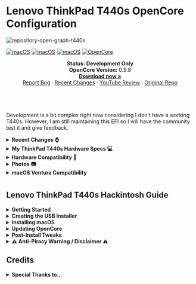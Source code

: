 # Lenovo ThinkPad T440s OpenCore Configuration

![repository-open-graph-t440s](https://github.com/MultimediaLucario/Lenovo-ThinkPad-T440s/assets/72415505/41e0901b-fe2e-473e-9735-1302eaf30615)





[![macOS](https://img.shields.io/badge/macOS-Big_Sur_11.7.4-red)](https://www.apple.com/macos/big-sur/)
[![macOS](https://img.shields.io/badge/macOS-Monterey_12.6.3-green)](https://www.apple.com/macos/monterey/)
[![macOS](https://img.shields.io/badge/macOS-Ventura_13.2.1-orange)](https://www.apple.com/macos/Ventura/)
[![OpenCore](https://img.shields.io/badge/OpenCore-0.9.8-blue)](https://github.com/acidanthera/OpenCorePkg)


<p align="center">
   <strong>Status: Development Only </strong>
   <br />
   <strong>OpenCore Version: </strong>0.9.8
   <br />
   <a href="https://github.com/MultimediaLucario/Lenovo-ThinkPad-T440s/releases"><strong>Download now »</strong></a>
   <br />
   <a href="https://github.com/MultimediaLucario/Lenovo-ThinkPad-T440s/discussions">Report Bug</a>
   ·
   <a href="https://github.com/MultimediaLucario/Lenovo-ThinkPad-T440s/blob/main/CHANGELOG.md">Recent Changes</a>
   ·
   <a href=https://www.youtube.com/watch?v=6cAxwXj5Zy4">YouTube Review</a>
   ·
   <a href="https://github.com/Sniki/Lenovo-Thinkpad-T440S">Original Repo</a>
  </p>
</p>
</br>

#                                                        
Development is a bit complex right now considering I don't have a working T440s. However, I am still maintaining this EFI so I will have the community test it and give feedback.
                                                           
<details>  
<summary><strong>Recent Changes ⌚️ </strong></summary>
</br>
     
**03/27/2023** : Updated to ```OpenCore 0.9.0``` .

**02/01/2023** : Updated to ```OpenCore 0.8.8``` .
                                                           
**12/14/2022** : Updated to ```OpenCore 0.8.7``` .

**11/14/2022** : Updated to ```OpenCore 0.8.6``` . 

**11/09/2022** : Changed the SMBIOS from ```MacBookPro12,1``` to ```MacBookPro14,1``` for better power management.

**10/25/2022** : Downgraded back to ```OpenCore 0.8.3``` to avoid kernel panics and improve stability.
                                                           
**10/14/2022** : Changed the SMBIOS from ```MacBookPro11,5``` to  ```MacBookPro12,1```  and finally added support for video out in macOS Monterey.

**10/12/2022** : Updated from OpenCore 0.8.3 to OpenCore 0.8.5                                                          
                                                           
**09/29/2022** : Added TrackPoint support and fixed the Instant Wake Issue when in sleep mode.

**09/26/2022** : Added Bluetooth support for macOS Monterey & fixed the slow startup issue.

**09/18/2022** : Changed the SMBIOS from ```MacBookPro11,1``` to  ```MacBookPro11,5``` for macOS Monterey.

</details>

</details>




<details>  
<summary><strong>My ThinkPad T440s Hardware Specs 💻</strong></summary>
</br>

| Model              | Lenovo ThinkPad T440s                                                                               |
|:-------------------|:----------------------------------------------------------------------------------------------------------|
| Processor          | Intel Core i5-4300U (2C, 4T,  1.9GHz / 2.5GHz) vPro (The best compatibility with macOS)                                                              
| Graphics           | Integrated Intel HD Graphics 4400                                                                         |
| Memory             | 12 GB DDR3 (4GB Soldered + 8GB SODIMM DDR3, dual-channel)                                                       |
| Display            | 14" HD (1600x900) TN, non-touch                                                                       |
| Storage            | 1 TB Pioneer SATA SSD + 16 GB mSATA SSD                                                                             |
| Ethernet           | Intel Ethernet                                                         |
| WLAN + Bluetooth   | Intel Wifi 7260ngw + Bluetooth 4.0                                        |
| Camera             | 720p resolution, low light sensitive, fixed focus                                                       |
| Audio support      | HD Audio, Realtek ALC3245 codec, stereo speakers 1Wx2, dual array microphone, combo audio/microphone jack |
| Keyboard           | 6-row, spill-resistant, multimedia Fn keys, LED backlight                                                 |
| Battery            | Internal Li-Polymer 3-cell (68) and External Li-Ion 6-cell (68+)                       |


</details>

</details>

<details>  
<summary><strong>Hardware Compatibility 🧰</strong></summary>
</br>
 
## What works:
- Intel HD Graphics 4400 QE/CI
- Brightness Control
- TouchScreen with Gestures
- Keyboard & Backlit
- TrackPoint (TrackPoint / Nipple Mouse Warriors, rejoice!)
- TouchPad with Gestures
- Dual Battery Support
- Secure Boot
- FileVault
- Sleep and Wake
- Audio and DisplayPort Audio
- Power Management
- USB Ports
- LAN
- DisplayPort
- VGA
- Wireless and Bluetooth
- SD Card Reader
- Docking Station USB Ports
- Docking Station LAN
- Docking Station DisplayPort 
- Docking Station VGA Port 
- Docking Station DVI Port 
- Docking Station DisplayPort Audio 
- [DRM content](https://github.com/acidanthera/OpenCorePkg/releases) 

## What doesn't work:
- FingerPrint Reader



</details>

</details>

<details>  
<summary><strong>Photos 📷 </strong></summary>
</br>

![zj1nhx2v3eu91](https://user-images.githubusercontent.com/72415505/196230400-86fbab37-8249-403a-b081-901ecf687309.png)


![IMG_0864 copy](https://user-images.githubusercontent.com/72415505/193050341-594325eb-5070-439d-adf6-0675eb9205e4.jpg)

![CA22B0F4-5E65-4EFC-A22C-982CBE542B40](https://user-images.githubusercontent.com/72415505/193050942-1d1e1d86-31f6-4d40-943b-6965ea132d00.jpeg)

![659834E9-136E-4368-8D4A-E66CF6E17244](https://user-images.githubusercontent.com/72415505/193051479-9ba92d2e-3369-4abb-ad70-7467b20a9b89.jpeg)

</details>

</details>

<details>  
<summary><strong>macOS Ventura Compatibility </strong></summary>
</br>

> **Warning**
> macOS Ventura support is currently in ALPHA which means it is extremely unstable. Use at your own risk!

<a href="https://github.com/MultimediaLucario/Lenovo-ThinkPad-T440s/blob/main/macOS%20Ventura%20Support.md"><strong>
macOS Ventura Support »</strong></a>

</details>






</details>

#
## Lenovo ThinkPad T440s Hackintosh Guide

<details>  
<summary><strong>Getting Started</strong></summary>
</br>

To start you'll need the following:

You must have the following items:
- Lenovo ThinkPad T440s (Obviously 😁).
   > Please note that it is recommended your ThinkPad T440s has an Intel Core i5-4210U in order for macOS to boot. 
- Access to a working Windows machine with Python installed.
- A pendrive with more than 4 GB (Keep in mind, during the preperation we will format the disk to create the install media).
- an Internet connection via Ethernet.
- 1-2 hours of your time.

</details>

<details>  
<summary><strong>Creating the USB Installer </strong></summary>
</br>

1. To grab legacy installers is super easy, first grab a copy of [OpenCorePkg](https://github.com/acidanthera/OpenCorePkg/releases) and head to /Utilities/macrecovery/. Next copy the folder path for the macrecovery folder. 

<img width="974" alt="file-path 0aea4278" src="https://user-images.githubusercontent.com/72415505/156628158-190cba5d-6114-4972-aa83-f1b14749e34d.png">


#
2. From here, you'll want to open up a Command Prompt and cd into the macrecovery folder that we copied earlier:

```cd Paste_Folder_Path```

<img width="917" alt="command-prompt 53392eba" src="https://user-images.githubusercontent.com/72415505/156628358-c2692037-80ac-40f9-bb3b-9a424442dafe.png">

#
3. Now run one of the following depending on what version of macOS you want(Note these scripts rely on [Python](https://www.microsoft.com/en-us/p/python-39/9p7qfqmjrfp7?activetab=pivot:overviewtab) support, please install if you haven't already):

 ```
# Mojave (10.14)
python macrecovery.py -b Mac-7BA5B2DFE22DDD8C -m 00000000000KXPG00 download

# Catalina (10.15)
python macrecovery.py -b Mac-00BE6ED71E35EB86 -m 00000000000000000 download

# Big Sur (11)
python macrecovery.py -b Mac-42FD25EABCABB274 -m 00000000000000000 download

# Monterey (12)
python macrecovery.py -b Mac-E43C1C25D4880AD6 -m 00000000000000000 download

# Ventura (13) (Work in progress)
python3 macrecovery.py -b Mac-4B682C642B45593E -m 00000000000000000 download
```
macOS 12 and above note: As recent macOS versions introduce changes to the USB stack, it is highly advisable that you map your USB ports (with USBToolBox) before installing macOS. 

This will take some time, however once you're finished you should get either BaseSystem or RecoveryImage files:

![macrecovery-after 4c24ba88](https://user-images.githubusercontent.com/72415505/156629881-3d0e18a5-79cf-465e-a054-44b39a77b47f.jpg) <img width="973" alt="basesystem-example 93778929" src="https://user-images.githubusercontent.com/72415505/156629925-77869c1f-19ee-463f-bcc7-cafb2be09866.png">

#
4. Download [Rufus](https://rufus.ie/en/), set the BOOT selection as not bootable, set File System as Large FAT32, click Start, and delete all file autorun in USB Drive partition.

![format-usb-rufus 43feba9e](https://user-images.githubusercontent.com/72415505/156631083-73e33087-d51e-42e4-a804-e93afad7c2ca.png)

#
5. Next, go to the root of this USB drive and create a folder called com.apple.recovery.boot. Then move the downloaded BaseSystem or RecoveryImage files. Please ensure you copy over both the .dmg and .chunklist files to this folder:

<img width="824" alt="com-recovery 805dc41f" src="https://user-images.githubusercontent.com/72415505/156631343-529ca3ee-9e79-4e21-bab1-7305b4ed3df9.png">

#

6. Open up and extract the EFI folder archive you downloaded earlier.


7. Copy the folder named, "EFI," to the root of your USB Drive.

8. Restart your computer.


</details>

<details>  
<summary><strong>Installing macOS</strong></summary>
</br>

1. Open the BIOS and disable all the security options. (Security Chip, Intel (R) AT Module Activation, and Computrace Module)

2. Boot via your Flash Drive.

11. Boot the macOS installer.

12. Now open Disk Utility and format your internal or external Hard Drive or SSD as APFS.

13. Follow the on-screen prompts and install macOS.

14. Your system might reboot during the installation.

15. Now after install again boot into your usb drive and then select the drive that you installed macOS on.

16. Download and install [OpenCore Configurator](https://mackie100projects.altervista.org/download-opencore-configurator/).

17. Open [OpenCore Configurator](https://mackie100projects.altervista.org/download-opencore-configurator/) and Mount the EFI partition of the drive you want to boot off of.

18. Now copy the EFI Folder to the EFI Partition and overwrite it with the one system created.

19. Now try booting macOS without the USB drive.

20. Congratulations, you've successfully hackintoshed your Lenovo ThinkPad T440s.


#


</details>

<details>  
<summary><strong>Updating OpenCore </strong></summary>
</br>

1. Download and install the [OpenCore Updater](https://github.com/mswgen/oc-updater/releases).
2. When the app opens, press Get Started. A dialog will appear asking you to select the EFI directory.
3. Mount the EFI Partition on your drive using [OpenCore Configurator](https://mackie100projects.altervista.org/download-opencore-configurator/).
4. Select your EFI directory. It's usually /Volumes/EFI/EFI. It should have BOOT and OC directories inside.
5. If your OpenCore version is detected, your OpenCore version and list of kexts you are using will be displayed. If your OpenCore version is not detected, you will be asked to select the OpenCore version you are using. Select the version you are using and press Select this version.
6. If you are not using the latest version of OpenCore, the app will ask you to update. Press Update to update OpenCore.
7. The app will start to download OpenCore, kexts, and Binary Data. this might take some time and you might see the spinning beach ball. DO NOT CLOSE THE APP.
8. When the app finishes downloading, it will create a backup of your old EFI and will swap files with the new ones.
9. Then, it will update config.plist. When it's done, it will display that it's done. It will also display the list of not updated kexts, the backup directory, and that OpenCore Vault is disabled(if it was enabled). You need to reboot your computer to see the changes.

</details>

<details>  
<summary><strong>Post-Install Tweaks </strong></summary>
</br>

### Bios
These are the recommended settings to have everything working properly:

**Security Tab**:
- `Security Chip > Security Chip [Disabled]`
- `Anti-Theft > Intel (R) AT Module Activation > Current Setting [Disabled]`
- `Anti-Theft > Computrace > Computrace Module Activation > Current Setting [Disabled]`

**Note**: These laptops do have whitelist which doesn't allow you to use other Card than the Intel AC7260.
In order to use a different / supported card, you need to mod your bios (remove whitelist) or downgrade to Bios v2.36
- Bios v2.36 doesn't have whitelist so downgrading allows you to use any wireless card that you want.


### Secure Boot
Users with `1366x768` or `1600x900` displays can go ahead and enable secure boot and enjoy it.
Users with upgraded displays to `1080p` or native `1080p` displays will have garbled screen if CSM is disabled in BIOS (which can't be left enabled if Secure Boot enabled)
In order to fix this problem we need to patch `Display-EDID`.

### Patching Display EDID [WIP]

First we need to download these three Applications: [Hackintool](https://github.com/headkaze/Hackintool/releases), [AWEDIDEditor](https://www.analogway.com/files/uploads/produit/download/en/aw_edideditor_setup_2_00_13_macos.zip) and [HexFiend](https://github.com/HexFiend/HexFiend/releases)

- Open Hackintool and go to the `Displays` tab and click the Export icon/button on the bottom-right side.
- On desktop, you will see some new files appeared, now open the `EDID-***-****-orig.bin` file with AWEDIDEditor
- Go to `Detailed Data` tab and change `H. Sync Width:` value to `100`.
- Save the EDID as `Patched-EDID` or whatever name you like just to know which one is the patched one
- Open the `Patched-EDID` with HexFiend and make sure you expand it so it contains 8 columns of code bytes.
- Copy the 128 bytes code and paste it into: `EFI>OC>Config.plist>DeviceProperties>PciRoot(0x0)/Pci(0x2,0x0)>AAPL00,override-no-connect`
- Save the config.plist file and reboot, Enjoy Secure Boot without garbled screen.


### Non TouchScreen Displays
If your Lenovo ThinkPad T440s doesn't have a TouchScreen display, it is required for you to disable the kext responsible for TouchScreen.
Go to `EFI/OC/Config.plist > Kernel > Add >` and disable the 4 following kexts:
- `VoodooI2CServices.kext - Enabled = No`
- `VoodooGPIO.kext - Enabled = No`
- `VoodooI2C.kext - Enabled = No`
- `VoodooI2CHID.kext - Enabled = No`

### TouchPad
Most of the users have probably already upgraded to a Lenovo ThinkPad T450s Touchpad (the one with Physical Buttons) and this one does work natively, no need to touch anything.
For you users that have the standard Touchpad that came with this laptop, you have to do some changes as VoodooRMI doesn't seem to work very well with them.

Go to `EFI/OC/Config.plist > Kernel > Add` and disable the VoodooRMI kexts:
- `VoodooRMI.kext - Enabled = No`
- `VoodooRMI.kext/Contents/PlugIns/RMISMBus.kext - Enabled = No`
- `VoodooRMI.kext/Contents/PlugIns/VoodooTrackpoint.kext - Enabled = No`
- `VoodooRMI.kext/Contents/PlugIns/VoodooInput.kext - Enabled = No`

Once done, enable the VoodooPS2Controller kexts for Touchpad:

- `VoodooPS2Controller.kext/Contents/PlugIns/VoodooInput.kext - Enabled = Yes`
- `VoodooPS2Controller.kext/Contents/PlugIns/VoodooPS2Trackpad.kext - Enabled = Yes`
- `VoodooPS2Controller.kext/Contents/PlugIns/VoodooPS2Mouse.kext - Enabled = Yes`

Now enable the `SSDT-TPD.aml` for Touchpad to work with VoodooPS2:  
- `EFI/OC/Config.plist > ACPI > Add > SSDT-TPD.aml > Enabled = Yes`

### YogaSMC
To have working Keyboard Function Keys (Fn) and Fan reading etc, you need to install the YogaSMCPane and the YogaSMC App.
YogaSMC.kext is already included in the EFI so when yo go to releases tab, you download the **YogaSMC-App-release.dmg**
- https://github.com/zhen-zen/YogaSMC


### Audio
ALCPlugFIx is required to fix static noise on headphones, however Black-Dragon74 released a Swift version that doesn't require `hda-verb`, `alc-verb` or `CodecCommander` kext. the `ALCPlugFix.zip` is included in the Tools folder.

**Installation**:
- Extract ALCPlugFix zip into desktop
- Open terminal and type following commands one by one on the listed order:
- `sudo spctl --master-disable`
- `sudo mkdir /usr/local/bin/`
- `cd desktop/ALCPlugFix`
- `sudo cp -R ALC3232.plist /usr/local/bin/`
- `./install.sh`
- Now the installer will ask you to drop the `ALC3232.plist` into the terminal window.
- Open a new finder window and press `Shift + Cmd(Alt) + G` to open a new `go to folder:` window
- Now type: `/usr/local/bin/`
- Drag the `ALC3232.plist` from the `/usr/local/bin` folder into the terminal window and press enter.
- Done


### Wireless and Bluetooth

#### Intel AC7260
Users with Intel AC7260 cards can enjoy out of the box support for both Wireless and Bluetooth.
Keep in mind that Airportitlwm/itlwm is still in early development and only `N` speeds are supported.

#### DW1560 & DW1830
Users with one of these two cards first need to disable the intel kexts:

- `EFI/OC/Config.plist > Kernel > Add > Airportitlwm > Enabled = No`
- `EFI/OC/Config.plist > Kernel > Add > IntelBluetoothInjector > Enabled = No`
- `EFI/OC/Config.plist > Kernel > Add > IntelBluetoothFirmware > Enabled = No`

Then enable the corresponding kexts for those two cards:

- `EFI/OC/Config.plist > Kernel > Add > AirportBrcmFixup > Enabled = Yes`
- `EFI/OC/Config.plist > Kernel > Add > AirPortBrcm4360_Injector > Enabled = Yes`
- `EFI/OC/Config.plist > Kernel > Add > BrcmBluetoothInjector > Enabled = Yes`
- `EFI/OC/Config.plist > Kernel > Add > BrcmFirmwareData > Enabled = Yes`
- `EFI/OC/Config.plist > Kernel > Add > BrcmPatchRAM3 > Enabled = Yes`

#### DW1820A
This card uses the same kexts as DW1560, DW1830 but needs this additional injector:
- `EFI/OC/Config.plist > Kernel > Add > AirPortBrcmNIC_Injector > Enabled = Yes`

We also need to disable `pci-aspm-default` to fix system freezes caused from this card:
Go into `EFI/OC/Config.plist > DeviceProperties >` and rename / uncomment:
- `#PciRoot(0x0)/Pci(0x1C,0x1)/Pci(0x0,0x0)` to `PciRoot(0x0)/Pci(0x1C,0x1)/Pci(0x0,0x0)` and the device property:
- `#pci-aspm-default` to `pci-aspm-default`

#### BCM4360NG
This card is the best one you can find for the moment, it is the same as the Apple BCM94360CS2 which works natively but it does have a standard NGFF form factor.

#### BCM94360CS2
This is the native Apple Wireless and Bluetooth card that can be found on MacBookPro(s).
In order to fit this one you will have to buy the NGFF adapter and the extending cable module.
There is not enough room to fit the full height so you will be required to place it somewhere else.

#### Country Code for Wireless Cards
Some countries have different 5GHz bands and may not be supported for some, the default one is set as US.
You can specify other country codes like: **US**, **CN**, **#a**, etc by going into:
- `EFI/OC/Config.plist > DeviceProperties > Add > PciRoot(0x0)/Pci(0x1C,0x1)/Pci(0x0,0x0)` and rename/uncomment:
- `#country-code` to `country-code` and set the desired value (**#a** is the preset value, replace with the country code that you need)

</details>

<details>  
<summary><strong> ⚠️ Anti-Piracy Warning / Disclaimer ⚠️ </strong></summary>
</br>

### ⚠️ PIRACY IS NO PARTY! ⚠️

I do not endorse or condone the use of pre-configured Hackintosh Distros because not only they cause unnecessary harm to your machine but it is considered to be a form of **Software Piracy**. Software Piracy is a serious crime according to copyright law and is punishable for up to 10 years in prison. 

</details>

## Credits

<details>  
<summary><strong>Special Thanks to...</strong></summary>
</br>

- [zhen-zen](https://github.com/zhen-zen) for **YogaSMC** and **BrightnessKeys**
- [benbender](https://github.com/benbender) for **SSDT-BATX**, **Touchscreen Gestures** and **ACPI refinements**
- [Sniki](https://github.com/Sniki) for creating the original OC EFI files to make this hackintosh project possible.
- [ShiftHackZ](https://github.com/ShiftHackZ) and [valnoxy](https://github.com/valnoxy) for making macOS Monterey on a ThinkPad T440s possible.
- [mswgen](https://github.com/mswgen) for the OpenCore Updater application for macOS.
- [chendianVista](https://github.com/chendianVista) for making macOS Ventura on a ThinkPad T440s possible.

